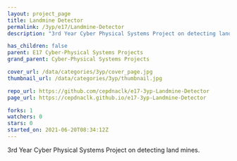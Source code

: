 ```yaml
---
layout: project_page
title: Landmine Detector
permalink: /3yp/e17/Landmine-Detector
description: "3rd Year Cyber Physical Systems Project on detecting land mines."

has_children: false
parent: E17 Cyber-Physical Systems Projects
grand_parent: Cyber-Physical Systems Projects

cover_url: /data/categories/3yp/cover_page.jpg
thumbnail_url: /data/categories/3yp/thumbnail.jpg

repo_url: https://github.com/cepdnaclk/e17-3yp-Landmine-Detector
page_url: https://cepdnaclk.github.io/e17-3yp-Landmine-Detector

forks: 1
watchers: 0
stars: 0
started_on: 2021-06-20T08:34:12Z
---
```

3rd Year Cyber Physical Systems Project on detecting land mines.

